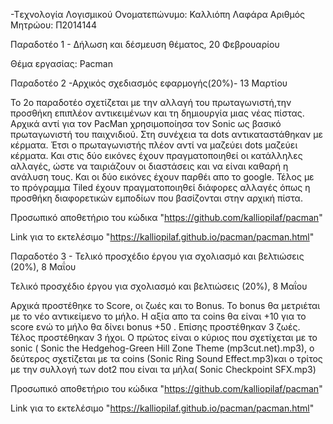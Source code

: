 -Tεχνολογία Λογισμικού
Ονοματεπώνυμο: Καλλιόπη Λαφάρα 
Αριθμός Μητρώου: Π2014144

Παραδοτέο 1 - Δήλωση και δέσμευση θέματος, 20 Φεβρουαρίου

Θέμα εργασίας: Pacman

Παραδοτέο 2 -Αρχικός σχεδιασμός εφαρμογής(20%)- 13 Μαρτίου

 Το 2ο παραδοτέο σχετίζεται με την αλλαγή του πρωταγωνιστή,την προσθήκη επιπλέον αντικειμένων και τη δημιουργία μιας νέας πίστας.
 Αρχικά αντί για τον PacΜan χρησιμοποίησα τον Sonic ως βασικό πρωταγωνιστή του παιχνιδιού. Στη συνέχεια τα dots αντικαταστάθηκαν
 με κέρματα. Έτσι ο πρωταγωνιστής πλέον αντί να μαζεύει dots μαζεύει κέρματα. Και στις δύο εικόνες έχουν πραγματοποιηθεί οι 
 κατάλληλες αλλαγές, ώστε να ταιριάζουν οι διαστάσεις και να είναι καθαρή η ανάλυση τους. Και οι δύο εικόνες έχουν παρθέι απο το 
 google. Τέλος με το πρόγραμμα Tiled έχουν πραγματοποιηθεί διάφορες αλλαγές όπως η προσθήκη διαφορετικών εμποδίων που βασίζονται 
 στην αρχική πίστα.

Προσωπικό αποθετήριο του κώδικα  "https://github.com/kalliopilaf/pacman"
  
Link για το εκτελέσιμο "https://kalliopilaf.github.io/pacman/pacman.html"
  
Παραδοτέο 3 - Τελικό προσχέδιο έργου για σχολιασμό και βελτιώσεις (20%), 8 Μαΐου
  
Τελικό προσχέδιο έργου για σχολιασμό και βελτιώσεις (20%), 8 Μαΐου

Αρχικά προστέθηκε το Score, οι ζωές και το Bonus. Το bonus θα μετριέται με το νέο αντικείμενο το μήλο.
Η αξία απο τα coins θα είναι +10 για το score ενώ το μήλο θα δίνει bonus +50 . Επίσης προστέθηκαν 3 ζωές. 
Τέλος προστέθηκαν 3 ήχοι. Ο πρώτος είναι ο κύριος που σχετίχεται με το sonic ( Sonic the Hedgehog-Green Hill Zone Theme (mp3cut.net).mp3), o δεύτερος σχετίζεται με τα coins (Sonic Ring Sound Effect.mp3)και ο τρίτος με την συλλογή των dot2 που είναι τα μήλα( Sonic Checkpoint SFX.mp3)

Προσωπικό αποθετήριο του κώδικα  "https://github.com/kalliopilaf/pacman"
  
Link για το εκτελέσιμο "https://kalliopilaf.github.io/pacman/pacman.html"

